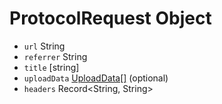 # ProtocolRequest Object

* `url` String
* `referrer` String
* `title` [string]
* `uploadData` [UploadData[]](upload-data.md) (optional)
* `headers` Record<String, String>
